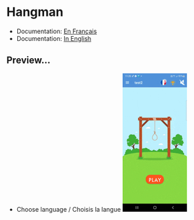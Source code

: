 # Hangman
- Documentation:
[En Français](https://miguelpinto.dx.am/docs/hangman-doc-fr.pdf)
- Documentation:
[In English](https://miguelpinto.dx.am/docs/hangman-doc-en.pdf)
## Preview...
- Choose language / Choisis la langue
![Interface](helpImgs/choose_language.gif)

